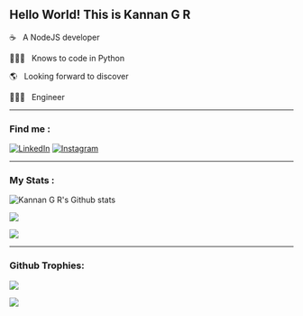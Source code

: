 ## Hello World! This is Kannan G R


☕️ &nbsp; A NodeJS developer  
  
🧑🏼‍💻  &nbsp; Knows to code in Python 

🌎 &nbsp; Looking forward to discover   

👨🏽‍🎓 &nbsp; Engineer  

<hr>

### Find me :
[![LinkedIn](https://img.shields.io/badge/LinkedIn-0077B5?style=for-the-badge&logo=linkedin&logoColor=white)](https://linkedin.com/in/kannangr21) 
[![Instagram](https://img.shields.io/badge/Instagram-E4405F?style=for-the-badge&logo=instagram&logoColor=white)](https://instagram.com/kannangr21) 

<hr>

### My Stats :

![Kannan G R's Github stats](	https://github-profile-summary-cards.vercel.app/api/cards/profile-details?username=kannangr21&theme=github_dark)  

![](https://github-readme-streak-stats.herokuapp.com/?user=kannangr21&theme=dark)  

![](https://github-readme-stats.vercel.app/api/top-langs/?username=kannangr21&theme=dark&hide_border=false&include_all_commits=false&count_private=false&layout=compact)  

<hr>

### Github Trophies: 

![](https://github-profile-trophy.vercel.app/?username=kannangr21&theme=radical&no-frame=false&no-bg=false&margin-w=4)  
  
    
[![](https://visitcount.itsvg.in/api?id=kannangr21&icon=0&color=0)](https://visitcount.itsvg.in)
